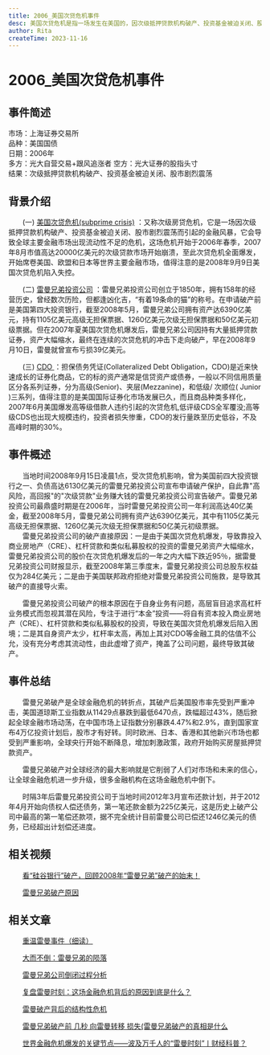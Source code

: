 ```yaml
---
title: 2006_美国次贷危机事件
desc: 美国次贷危机是指一场发生在美国的，因次级抵押贷款机构破产、投资基金被迫关闭、股市剧烈震荡而引起的风暴，它导致全球主要金融市场隐约出现流动性不足危机，这场危机始于2006年春季，到2007年8月席卷美国、欧盟和日本等世界主要金融市场，2008年9月9日美国次贷危机陷入失控。 
author: Rita
createTime: 2023-11-16
---
```


# 2006_美国次贷危机事件


## 事件简述
市场：上海证券交易所  
品种：美国国债  
日期：2006年  
多方：光大自营交易+跟风追涨者
空方：光大证券的股指头寸  
结果：次级抵押贷款机构破产、投资基金被迫关闭、股市剧烈震荡  

## 背景介绍
    

　　(一) [美国次贷危机(subprime crisis)](https://baike.so.com/doc/482237-510676.html) ：又称次级房贷危机，它是一场因次级抵押贷款机构破产、投资基金被迫关闭、股市剧烈震荡而引起的金融风暴，它会导致全球主要金融市场出现流动性不足的危机，这场危机开始于2006年春季，2007年8月市值高达20000亿美元的次级贷款市场开始崩溃，至此次贷危机全面爆发，开始席卷美国、欧盟和日本等世界主要金融市场，值得注意的是2008年9月9日美国次贷危机陷入失控。
    

　　(二) [雷曼兄弟投资公司](https://baike.so.com/doc/5611538-5824148.html) ：雷曼兄弟投资公司创立于1850年，拥有158年的经营历史，曾经数次历险，但都逢凶化吉，“有着19条命的猫”的称号。在申请破产前是美国第四大投资银行，截至2008年5月，雷曼兄弟公司拥有资产达6390亿美元，持有1105亿美元高级无担保票据、1260亿美元次级无担保票据和50亿美元初级票据。但在2007年夏美国次贷危机爆发后，雷曼兄弟公司因持有大量抵押贷款证券，资产大幅缩水，最终在连续的次贷危机的冲击下走向破产，早在2008年9月10日，雷曼就曾宣布亏损39亿美元。

　　(三) [CDO ](https://baike.so.com/doc/2253177-2383923.html) ：担保债务凭证(Collateralized Debt Obligation，CDO)是近来快速成长的证券化商品，它的标的资产通常是信贷资产或债券，一般以不同信用质量区分各系列证券，分为高级(Senior)、夹层(Mezzanine)，和低级/ 次顺位( Junior )三系列，值得注意的是美国国际证券化市场发展已久，而且商品种类多样化，2007年6月美国爆发高等级借款人违约引起的次贷危机,低评级CDS全军覆没;高等级CDS也出现大规模违约，投资者损失惨重，CDO的发行量跌至历史低谷，不及高峰时期的30%。

## 事件概述

　　当地时间2008年9月15日凌晨1点，受次贷危机影响，曾为美国前四大投资银行之一、负债高达6130亿美元的雷曼兄弟投资公司宣布申请破产保护，自此靠"高风险，高回报"的"次级贷款"业务赚大钱的雷曼兄弟投资公司宣告破产。雷曼兄弟投资公司最鼎盛时期是在2006年，当时雷曼兄弟投资公司一年利润高达40亿美金，截至2008年5月，雷曼兄弟公司拥有资产达6390亿美元，其中有1105亿美元高级无担保票据、1260亿美元次级无担保票据和50亿美元初级票据。
　　   
　　雷曼兄弟投资公司的破产直接原因：一是由于美国次贷危机爆发，导致靠投入商业房地产（CRE）、杠杆贷款和类似私募股权的投资的雷曼兄弟资产大幅缩水，雷曼兄弟投资公司的股价在次贷危机爆发后的一年之内大幅下跌近95％，据雷曼兄弟投资公司财报显示，截至2008年第三季度末，雷曼兄弟投资公司总股东权益仅为284亿美元；二是由于美国联邦政府拒绝对雷曼兄弟投资公司施救，是导致其破产的直接导火索。

　　雷曼兄弟投资公司破产的根本原因在于自身业务有问题，高层盲目追求高杠杆业务模式而忽视其潜在风险，专注于进行“本金”投资——将自有资本投入商业房地产（CRE）、杠杆贷款和类似私募股权的投资，导致在美国次贷危机爆发后陷入困境；二是其自身资产太少，杠杆率太高，再加上其对CDO等金融工具的估值不公允，没有充分考虑其流动性，由此虚增了资产，掩盖了公司问题，最终导致其破产。　

## 事件总结
　　雷曼兄弟破产是全球金融危机的转折点，其破产后美国股市率先受到严重冲击，美国道琼斯工业指数从11429点暴跌到最低6470点，跌幅超过43%，随后掀起全球金融市场动荡，在中国市场上证指数分别暴跌4.47%和2.9%，直到国家宣布4万亿投资计划后，股市才有好转。同时欧洲、日本、香港和其他新兴市场也都受到严重影响，全球央行开始不断降息，增加刺激政策，政府开始购买房屋抵押贷款资产。

　　雷曼兄弟破产对全球经济的最大影响就是它削弱了人们对市场和未来的信心，让全球金融危机进一步升级，很多金融机构在这场金融危机中倒下。

　　时隔3年后雷曼兄弟投资公司于当地时间2012年3月宣布还款计划，并于2012年4月开始向债权人偿还债务，第一笔还款金额为225亿美元，这是历史上破产公司中最高的第一笔偿还款项，据不完全统计目前雷曼公司已偿还1246亿美元的债务，已经超出计划偿还进度。
## 相关视频
 
　　[看“硅谷银行”破产，回顾2008年“雷曼兄弟”破产的始末！](https://m.bilibili.com/video/BV1YL411k7ii/)
			
　　[雷曼兄弟破产原因](https://m.bilibili.com/video/BV1uE41147iX)

## 相关文章

　　[重温雷曼事件（细读）](https://baijiahao.baidu.com/s?id=1746025903364111066&wfr=spider&for=pc)
			 	 
　　[大而不倒：雷曼兄弟的陨落](https://zhuanlan.zhihu.com/p/600805216)
			 
　　[雷曼兄弟公司倒闭过程分析](https://www.360docs.net/doc/4d1928541.html)
			 
　　[复盘雷曼时刻：这场金融危机背后的原因到底是什么？](https://i.ifeng.com/c/89aKiezfNI8)
			 
　　[雷曼破产背后的结构性危机](https://www.wenmi.com/article/pt6oru00f3yg.html)
    
　　[雷曼兄弟破产前 几秒 向雷曼转移 损失(雷曼兄弟破产的真相是什么](https://www.jitavoice.com/diannaoshuma/W124EGb6KLDpOzQ.htm)

　　[世界金融危机爆发的关键节点——波及万千人的“雷曼时刻”丨财经科普？](https://m.yicai.com/video/101643520.html)
